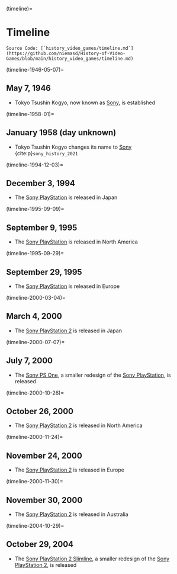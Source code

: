 (timeline)=
# Timeline

```{note}
Source Code: [`history_video_games/timeline.md`](https://github.com/niemasd/History-of-Video-Games/blob/main/history_video_games/timeline.md)
```

(timeline-1946-05-07)=
## May 7, 1946
* Tokyo Tsushin Kogyo, now known as [Sony](consoles-sony), is established

(timeline-1958-01)=
## January 1958 (day unknown)
* Tokyo Tsushin Kogyo changes its name to [Sony](consoles-sony) {cite:p}`sony_history_2021`

(timeline-1994-12-03)=
## December 3, 1994
* The [Sony PlayStation](consoles-sony-playstation) is released in Japan

(timeline-1995-09-09)=
## September 9, 1995
* The [Sony PlayStation](consoles-sony-playstation) is released in North America

(timeline-1995-09-29)=
## September 29, 1995
* The [Sony PlayStation](consoles-sony-playstation) is released in Europe

(timeline-2000-03-04)=
## March 4, 2000
* The [Sony PlayStation 2](consoles-sony-playstation-2) is released in Japan

(timeline-2000-07-07)=
## July 7, 2000
* The [Sony PS One](consoles-sony-playstation-ps-one), a smaller redesign of the [Sony PlayStation](consoles-sony-playstation), is released

(timeline-2000-10-26)=
## October 26, 2000
* The [Sony PlayStation 2](consoles-sony-playstation-2) is released in North America

(timeline-2000-11-24)=
## November 24, 2000
* The [Sony PlayStation 2](consoles-sony-playstation-2) is released in Europe

(timeline-2000-11-30)=
## November 30, 2000
* The [Sony PlayStation 2](consoles-sony-playstation-2) is released in Australia

(timeline-2004-10-29)=
## October 29, 2004
* The [Sony PlayStation 2 Slimline](consoles-sony-playstation-2-slimline), a smaller redesign of the [Sony PlayStation 2](consoles-sony-playstation-2), is released
